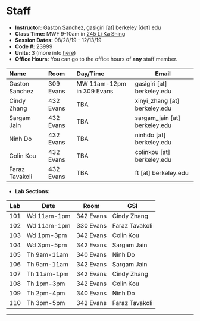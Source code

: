 # Staff

- __Instructor:__ [Gaston Sanchez](http://gastonsanchez.com), gasigiri [at] berkeley [dot] edu
- __Class Time:__ MWF 9-10am in [245 Li Ka Shing](https://www.berkeley.edu/map?likashing)
- __Session Dates:__ 08/28/19 - 12/13/19
- __Code #:__ 23999
- __Units:__ 3 (more info [here](http://classes.berkeley.edu/content/2019-fall-stat-133-001-lec-001))
- __Office Hours:__ You can go to the office hours of __any__ staff member.


| Name               | Room      | Day/Time              | Email |
|:-------------------|:----------|:----------------------|--------|
| Gaston Sanchez     | 309 Evans | MW 11am-12pm in 309 Evans | gasigiri [at] berkeley.edu |
| Cindy Zhang        | 432 Evans | TBA | xinyi_zhang [at] berkeley.edu |
| Sargam Jain        | 432 Evans | TBA | sargam_jain [at] berkeley.edu |
| Ninh Do            | 432 Evans | TBA | ninhdo [at] berkeley.edu |
| Colin Kou          | 432 Evans | TBA | colinkou [at] berkeley.edu |
| Faraz Tavakoli     | 432 Evans | TBA | ft [at] berkeley.edu |


- __Lab Sections:__

| Lab | Date        | Room         | GSI                |
|-----|-------------|--------------|--------------------|
| 101 | Wd 11am-1pm | 342 Evans    | Cindy Zhang        |
| 102 | Wd 11am-1pm | 330 Evans    | Faraz Tavakoli     |
| 103 | Wd 1pm-3pm  | 342 Evans    | Colin Kou          |
| 104 | Wd 3pm-5pm  | 342 Evans    | Sargam Jain        |
| 105 | Th 9am-11am | 340 Evans    | Ninh Do            |
| 106 | Th 9am-11am | 342 Evans    | Sargam Jain        |
| 107 | Th 11am-1pm | 342 Evans    | Cindy Zhang        |
| 108 | Th 1pm-3pm  | 342 Evans    | Colin Kou          |
| 109 | Th 2pm-4pm  | 340 Evans    | Ninh Do            |
| 110 | Th 3pm-5pm  | 342 Evans    | Faraz Tavakoli     |


-----
